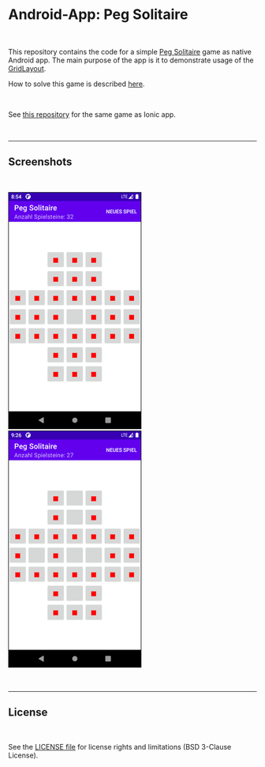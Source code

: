 # Android-App: Peg Solitaire #

<br>

This repository contains the code for a simple [Peg Solitaire](https://en.wikipedia.org/wiki/Peg_solitaire) game as native Android app.
The main purpose of the app is it to demonstrate usage of the [GridLayout](https://developer.android.com/reference/android/widget/GridLayout).

How to solve this game is described [here](https://www.wikihow.com/Win-the-Peg-Solitaire-Game-(English-Board)).

<br>

See [this repository](https://github.com/MDecker-MobileComputing/Ionic_PegSolitaire) for the same game as Ionic app.

<br>

----

## Screenshots ##

<br>

![Screenshot: Initial State](screenshot_1.png) &nbsp;  ![Screenshot after some moves](screenshot_2.png)

<br>

----

## License ##

<br>

See the [LICENSE file](LICENSE.md) for license rights and limitations (BSD 3-Clause License).

<br>
